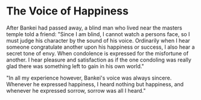 # The Voice of Happiness

After Bankei had passed away, a blind man who lived near the masters temple told a friend: "Since I am blind, I cannot watch a persons face, so I must judge his character by the sound of his voice. Ordinarily when I hear someone congratulate another upon his happiness or success, I also hear a secret tone of envy. When condolence is expressed for the misfortune of another. I hear pleasure and satisfaction as if the one condoling was really glad there was something left to gain in his own world."

"In all my experience however, Bankei's voice was always sincere. Whenever he expressed happiness, I heard nothing but happiness, and whenever he expressed sorrow, sorrow was all I heard."

